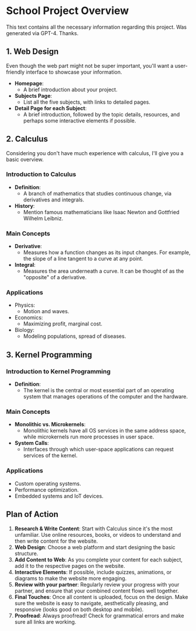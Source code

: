 # School Project Overview
This text contains all the necessary information regarding this project. Was generated via GPT-4. Thanks.

## 1. Web Design
Even though the web part might not be super important, you'll want a user-friendly interface to showcase your information. 
* **Homepage**: 
  - A brief introduction about your project.
* **Subjects Page**: 
  - List all the five subjects, with links to detailed pages.
* **Detail Page for each Subject**: 
  - A brief introduction, followed by the topic details, resources, and perhaps some interactive elements if possible.

## 2. Calculus
Considering you don't have much experience with calculus, I'll give you a basic overview.

### Introduction to Calculus
* **Definition**: 
  - A branch of mathematics that studies continuous change, via derivatives and integrals.
* **History**: 
  - Mention famous mathematicians like Isaac Newton and Gottfried Wilhelm Leibniz.

### Main Concepts
* **Derivative**: 
  - Measures how a function changes as its input changes. For example, the slope of a line tangent to a curve at any point.
* **Integral**: 
  - Measures the area underneath a curve. It can be thought of as the "opposite" of a derivative.

### Applications
* Physics: 
  - Motion and waves.
* Economics: 
  - Maximizing profit, marginal cost.
* Biology: 
  - Modeling populations, spread of diseases.

## 3. Kernel Programming

### Introduction to Kernel Programming
* **Definition**: 
  - The kernel is the central or most essential part of an operating system that manages operations of the computer and the hardware.
  
### Main Concepts
* **Monolithic vs. Microkernels**: 
  - Monolithic kernels have all OS services in the same address space, while microkernels run more processes in user space.
* **System Calls**: 
  - Interfaces through which user-space applications can request services of the kernel.

### Applications
* Custom operating systems.
* Performance optimization.
* Embedded systems and IoT devices.

## Plan of Action
1. **Research & Write Content**: Start with Calculus since it's the most unfamiliar. Use online resources, books, or videos to understand and then write content for the website.
2. **Web Design**: Choose a web platform and start designing the basic structure.
3. **Add Content to Web**: As you complete your content for each subject, add it to the respective pages on the website.
4. **Interactive Elements**: If possible, include quizzes, animations, or diagrams to make the website more engaging.
5. **Review with your partner**: Regularly review your progress with your partner, and ensure that your combined content flows well together.
6. **Final Touches**: Once all content is uploaded, focus on the design. Make sure the website is easy to navigate, aesthetically pleasing, and responsive (looks good on both desktop and mobile).
7. **Proofread**: Always proofread! Check for grammatical errors and make sure all links are working.
